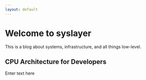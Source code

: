 ```yaml
---
layout: default
---
```


# Welcome to syslayer

This is a blog about systems, infrastructure, and all things low-level.

## CPU Architecture for Developers

Enter text here
